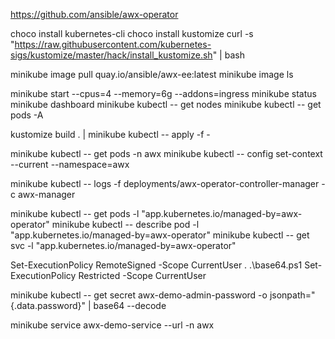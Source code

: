 https://github.com/ansible/awx-operator


choco install kubernetes-cli
choco install kustomize
curl -s "https://raw.githubusercontent.com/kubernetes-sigs/kustomize/master/hack/install_kustomize.sh"  | bash

minikube image pull quay.io/ansible/awx-ee:latest
minikube image ls


minikube start --cpus=4 --memory=6g --addons=ingress
minikube status
minikube dashboard
minikube kubectl -- get nodes
minikube kubectl -- get pods -A

kustomize build . | minikube kubectl -- apply -f -

minikube kubectl -- get pods -n awx
minikube kubectl -- config set-context --current --namespace=awx

minikube kubectl -- logs -f deployments/awx-operator-controller-manager -c awx-manager

minikube kubectl -- get pods -l "app.kubernetes.io/managed-by=awx-operator"
minikube kubectl -- describe pod -l "app.kubernetes.io/managed-by=awx-operator"
minikube kubectl -- get svc -l "app.kubernetes.io/managed-by=awx-operator"


Set-ExecutionPolicy RemoteSigned -Scope CurrentUser
. .\base64.ps1
Set-ExecutionPolicy Restricted -Scope CurrentUser

minikube kubectl -- get secret awx-demo-admin-password -o jsonpath="{.data.password}" | base64 --decode

minikube service awx-demo-service --url -n awx
